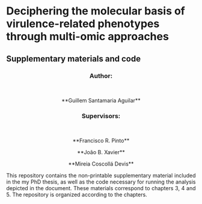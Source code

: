 <h1>Deciphering the molecular basis of virulence-related phenotypes through multi-omic approaches</h1>
<h2>Supplementary materials and code</h2>

<h3 style="text-align: center;">Author:</h3><br>
<p style="text-align: center;">**Guillem Santamaria Aguilar**</p>

<h3 style="text-align: center;">Supervisors:</h3><br>
<p style="text-align: center;">**Francisco R. Pinto**</p>
<p style="text-align: center;">**João B. Xavier**</p>
<p style="text-align: center;">**Mireia Coscollá Devis**</p>

<div style="text-align: justify">This repository contains the non-printable supplementary material included in the my PhD thesis, as well as the code necessary for running the analysis depicted in the document. These materials correspond to chapters 3, 4 and 5. The repository is organized according to the chapters.<br></div>